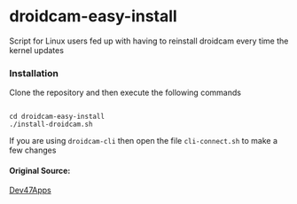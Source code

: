 # droidcam-easy-install

Script for Linux users fed up with having to reinstall droidcam every time the kernel updates

### Installation

Clone the repository and then execute the following commands

```

cd droidcam-easy-install
./install-droidcam.sh

```

If you are using `droidcam-cli` then open the file `cli-connect.sh` to make a few changes

#### Original Source: 

<a href="https://www.dev47apps.com/droidcam/linux/">Dev47Apps</a>
